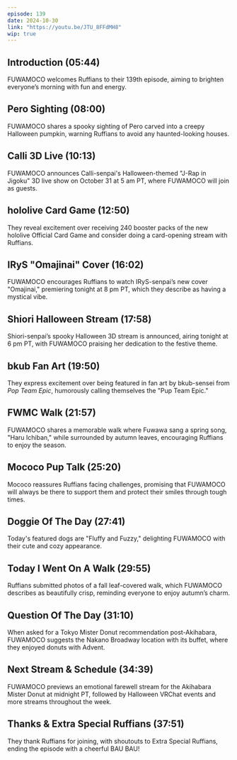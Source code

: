 ```yaml
---
episode: 139
date: 2024-10-30
link: "https://youtu.be/JTU_8FFdMH8"
wip: true
---
```


## Introduction (05:44)

FUWAMOCO welcomes Ruffians to their 139th episode, aiming to brighten everyone’s morning with fun and energy.

## Pero Sighting (08:00)

FUWAMOCO shares a spooky sighting of Pero carved into a creepy Halloween pumpkin, warning Ruffians to avoid any haunted-looking houses.

## Calli 3D Live (10:13)

FUWAMOCO announces Calli-senpai's Halloween-themed "J-Rap in Jigoku" 3D live show on October 31 at 5 am PT, where FUWAMOCO will join as guests.

## hololive Card Game (12:50)

They reveal excitement over receiving 240 booster packs of the new hololive Official Card Game and consider doing a card-opening stream with Ruffians.

## IRyS "Omajinai" Cover (16:02)

FUWAMOCO encourages Ruffians to watch IRyS-senpai’s new cover "Omajinai," premiering tonight at 8 pm PT, which they describe as having a mystical vibe.

## Shiori Halloween Stream (17:58)

Shiori-senpai’s spooky Halloween 3D stream is announced, airing tonight at 6 pm PT, with FUWAMOCO praising her dedication to the festive theme.

## bkub Fan Art (19:50)

They express excitement over being featured in fan art by bkub-sensei from *Pop Team Epic*, humorously calling themselves the "Pup Team Epic."

## FWMC Walk (21:57)

FUWAMOCO shares a memorable walk where Fuwawa sang a spring song, "Haru Ichiban," while surrounded by autumn leaves, encouraging Ruffians to enjoy the season.

## Mococo Pup Talk (25:20)

Mococo reassures Ruffians facing challenges, promising that FUWAMOCO will always be there to support them and protect their smiles through tough times.

## Doggie Of The Day (27:41)

Today's featured dogs are "Fluffy and Fuzzy," delighting FUWAMOCO with their cute and cozy appearance.

## Today I Went On A Walk (29:55)

Ruffians submitted photos of a fall leaf-covered walk, which FUWAMOCO describes as beautifully crisp, reminding everyone to enjoy autumn’s charm.

## Question Of The Day (31:10)

When asked for a Tokyo Mister Donut recommendation post-Akihabara, FUWAMOCO suggests the Nakano Broadway location with its buffet, where they enjoyed donuts with Advent.

## Next Stream & Schedule (34:39)

FUWAMOCO previews an emotional farewell stream for the Akihabara Mister Donut at midnight PT, followed by Halloween VRChat events and more streams throughout the week.

## Thanks & Extra Special Ruffians (37:51)

They thank Ruffians for joining, with shoutouts to Extra Special Ruffians, ending the episode with a cheerful BAU BAU!
